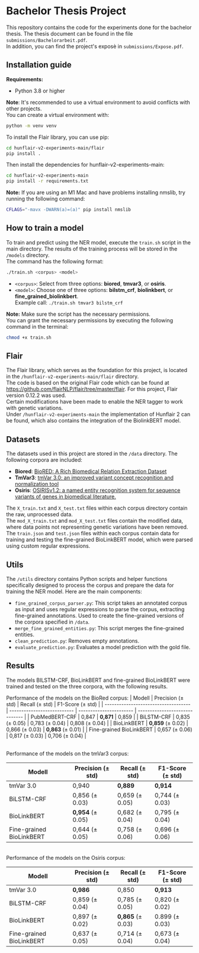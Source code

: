 # Bachelor Thesis Project

This repository contains the code for the experiments done for the bachelor thesis. The thesis document can be found in the file `submissions/Bachelorarbeit.pdf`. \
In addition, you can find the project's exposè in `submissions/Expose.pdf`.

## Installation guide
**Requirements:**
- Python 3.8 or higher

**Note**: It's recommended to use a virtual environment to avoid conflicts with other projects. \
You can create a virtual environment with:
```bash
python -m venv venv
```

To install the Flair library, you can use pip:
```bash
cd hunflair-v2-experiments-main/flair
pip install .
```
Then install the dependencies for hunflair-v2-experiments-main:
```bash
cd hunflair-v2-experiments-main
pip install -r requirements.txt
```

**Note:** If you are using an M1 Mac and have problems installing nmslib, try running the following command:
```bash
CFLAGS="-mavx -DWARN(a)=(a)" pip install nmslib
```

## How to train a model
To train and predict using the NER model, execute the ```train.sh``` script in the main directory. The results of the training process will be stored in the ```/models``` directory. \
The command has the following format:
```bash
./train.sh <corpus> <model>
```
* ```<corpus>```: Select from three options: **biored**, **tmvar3**, or **osiris**.
* ```<model>```: Choose one of three options: **bilstm_crf**, **biolinkbert**, or **fine_grained_biolinkbert**. \
Example call: ```./train.sh tmvar3 bilstm_crf```

**Note:** Make sure the script has the necessary permissions. \
You can grant the necessary permissions by executing the following command in the terminal:
```bash
chmod +x train.sh
```

## Flair
The Flair library, which serves as the foundation for this project, is located in the `/hunflair-v2-experiments-main/flair` directory. \
The code is based on the original Flair code which can be found at https://github.com/flairNLP/flair/tree/master/flair. For this project, Flair version 0.12.2 was used.\
Certain modifications have been made to enable the NER tagger to work with genetic variations.\
Under `/hunflair-v2-experiments-main` the implementation of Hunflair 2 can be found, which also contains the integration of the BiolinkBERT model.
<!-- For information about the changes, please have a look at `/flair/README.md`. -->

## Datasets
The datasets used in this project are stored in the `/data` directory. The following corpora are included:

- **Biored**: [BioRED: A Rich Biomedical Relation Extraction Dataset](https://doi.org/10.1093/bib/bbac282)
- **TmVar3**: [tmVar 3.0: an improved variant concept recognition and normalization tool](https://doi.org/10.1093/bioinformatics/btac537)
- **Osiris**: [OSIRISv1.2: a named entity recognition system for sequence variants
  of genes in biomedical literature.](http://dx.doi.org/10.1186/1471-2105-9-84)

The `X_train.txt` and `X_test.txt` files within each corpus directory contain the raw, unprocessed data. \
The `mod_X_train.txt` and `mod_X_test.txt` files contain the modified data, where data points not representing genetic variations have been removed. \
The `train.json` and `test.json` files within each corpus contain data for training and testing the fine-grained BioLinkBERT model, which were parsed using custom regular expressions.

## Utils
The `/utils` directory contains Python scripts and helper functions specifically designed to process the corpus and prepare the data for training the NER model. Here are the main components:
- `fine_grained_corpus_parser.py`: This script takes an annotated corpus as input and uses regular expressions to parse the corpus, extracting fine-grained annotations. Used to create the fine-grained versions of the corpora specified in `/data`.
- `merge_fine_grained_entities.py`: This script merges the fine-grained entities.
- `clean_prediction.py`: Removes empty annotations.
- `evaluate_prediction.py`: Evaluates a model prediction with the gold file.

## Results
The models BILSTM-CRF, BioLinkBERT and fine-grained BioLinkBERT were trained and tested on the three corpora, with the following results.

Performance of the models on the BioRed corpus:
| Modell                               | Precision ($\pm$ std)       | Recall ($\pm$ std)      | F1-Score ($\pm$ std)           |
| ------------------------------------ | --------------------------- | ----------------------- | ------------------------------ |
| PubMedBERT-CRF                       | 0,847                       | **0,871**               | 0,859                          |
| BiLSTM-CRF                           | 0,835 ($\pm$ 0.05)          | 0,783 ($\pm$ 0.04)      | 0,808 ($\pm$ 0.04)             |
| BioLinkBERT                          | **0,859** ($\pm$ 0.02)     | 0,866 ($\pm$ 0.03)      | **0,863**  ($\pm$ 0.01)       |
| Fine-grained BioLinkBERT             | 0,657 ($\pm$ 0.06)          | 0,817 ($\pm$ 0.03)      | 0,706 ($\pm$ 0.04)             |

\
Performance of the models on the tmVar3 corpus:

| Modell                   | Precision ($\pm$ std)       | Recall ($\pm$ std)      | F1-Score ($\pm$ std)  |
| ------------------------ | --------------------------- | ----------------------- | ---------------------- |
| tmVar 3.0                | 0,940                       | **0,889**               | **0,914**              |
| BiLSTM-CRF               | 0,856 ($\pm$ 0.03)          | 0,659 ($\pm$ 0.05)      | 0,744 ($\pm$ 0.03)     |
| BioLinkBERT              | **0,954** ($\pm$ 0.05)     | 0,682 ($\pm$ 0.04)      | 0,795 ($\pm$ 0.04)     |
| Fine-grained BioLinkBERT | 0,644  ($\pm$ 0.05)         | 0,758 ($\pm$ 0.06)      | 0,696 ($\pm$ 0.06)     |

\
Performance of the models on the Osiris corpus:

| Modell                   | Precision ($\pm$ std)  | Recall ($\pm$ std)      | F1-Score ($\pm$ std)   |
| ------------------------ | ---------------------- | ----------------------- | ---------------------- |
| tmVar 3.0                | **0,986**              | 0,850                   | **0,913**              |
| BiLSTM-CRF               | 0,859 ($\pm$ 0.04)     | 0,785 ($\pm$ 0.05)      | 0,820 ($\pm$ 0.02)     |
| BioLinkBERT              | 0,897 ($\pm$ 0.02)     | **0,865** ($\pm$ 0.03) | 0.899 ($\pm$ 0.03)     |
| Fine-grained BioLinkBERT | 0,637 ($\pm$ 0.05)     | 0,714 ($\pm$ 0.04)      | 0,673 ($\pm$ 0.04)     |

